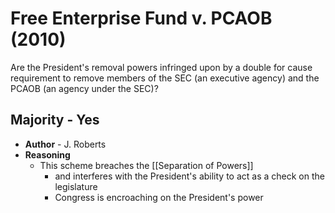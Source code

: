 # Free Enterprise Fund v. PCAOB (2010)

Are the President's removal powers infringed upon by a double for cause requirement to remove members of the SEC (an executive agency) and the PCAOB (an agency under the SEC)?

## Majority - Yes
* **Author** - J. Roberts
* **Reasoning**
	* This scheme breaches the [[Separation of Powers]]
		* and interferes with the President's ability to act as a check on the legislature
		* Congress is encroaching on the President's power